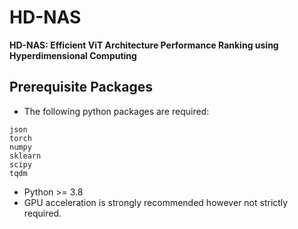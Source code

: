 # HD-NAS
**HD-NAS: Efficient ViT Architecture Performance Ranking using Hyperdimensional Computing**

## Prerequisite Packages
- The following python packages are required:
```
json
torch
numpy
sklearn
scipy
tqdm
```
- Python >= 3.8
- GPU acceleration is strongly recommended however not strictly required.
